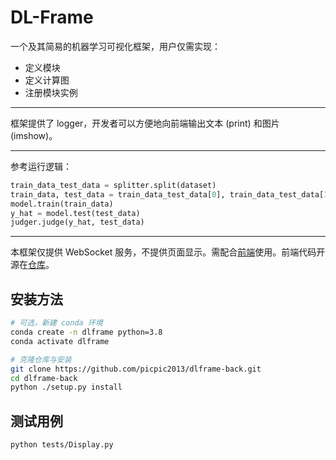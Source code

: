# DL-Frame

一个及其简易的机器学习可视化框架，用户仅需实现：
- 定义模块
- 定义计算图
- 注册模块实例

--- 

框架提供了 logger，开发者可以方便地向前端输出文本 (print) 和图片 (imshow)。

--- 

参考运行逻辑：

~~~python
train_data_test_data = splitter.split(dataset)
train_data, test_data = train_data_test_data[0], train_data_test_data[1]
model.train(train_data)
y_hat = model.test(test_data)
judger.judge(y_hat, test_data)
~~~

--- 

本框架仅提供 WebSocket 服务，不提供页面显示。需配合[前端](https://picpic2013.github.io/dlframe-front/)使用。前端代码开源在[仓库](https://github.com/picpic2013/dlframe-front.git)。

## 安装方法

~~~bash
# 可选，新建 conda 环境
conda create -n dlframe python=3.8
conda activate dlframe

# 克隆仓库与安装
git clone https://github.com/picpic2013/dlframe-back.git
cd dlframe-back
python ./setup.py install
~~~

## 测试用例

~~~bash
python tests/Display.py
~~~
